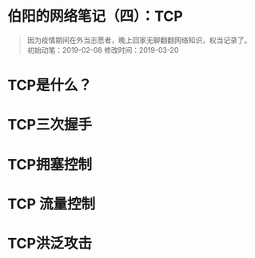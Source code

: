 # 伯阳的网络笔记（四）：TCP
> 因为疫情期间在外当志愿者，晚上回家无聊翻翻网络知识，权当记录了。
> 初始动笔：2019-02-08
> 修改时间：2019-03-20

# TCP是什么？
# TCP三次握手

# TCP拥塞控制

# TCP 流量控制

# TCP洪泛攻击

